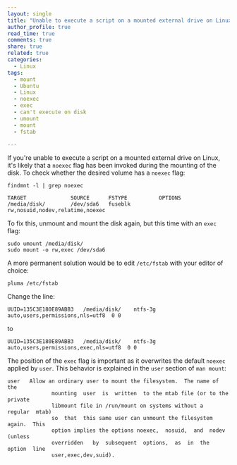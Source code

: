 ```yaml
---
layout: single
title: "Unable to execute a script on a mounted external drive on Linux"
author_profile: true
read_time: true
comments: true
share: true
related: true
categories:
  - Linux
tags:
  - mount
  - Ubuntu
  - Linux
  - noexec
  - exec
  - can't execute on disk
  - umount
  - mount
  - fstab

---
```


If you're unable to execute a script on a mounted external drive on Linux, it's likely that a ```noexec``` flag has been invoked during the mounting of the disk. To check whether the desired volume has a ```noexec``` flag:

```
findmnt -l | grep noexec
```

```
TARGET				SOURCE		FSTYPE          OPTIONS
/media/disk/		/dev/sda6	fuseblk         rw,nosuid,nodev,relatime,noexec
```

To fix this, unmount and mount the disk again, but this time with an ```exec``` flag:

```
sudo umount /media/disk/		
sudo mount -o rw,exec /dev/sda6

```

A more permanent solution would be to edit ```/etc/fstab``` with your editor of choice:

```
pluma /etc/fstab
```

Change the line:

```
UUID=135C3E180E89ABB3	/media/disk/	ntfs-3g	auto,users,permissions,nls=utf8  0 0
```
to

```
UUID=135C3E180E89ABB3	/media/disk/	ntfs-3g	auto,users,permissions,exec,nls=utf8  0 0
```

The position of the ```exec``` flag is important as it overwrites the default ```noexec``` applied by ```user```. This behavior is explained in the ```user``` section of ```man mount```:

```
user   Allow an ordinary user to mount the filesystem.  The name of the
              mounting  user  is  written  to the mtab file (or to the private
              libmount file in /run/mount on systems without a  regular  mtab)
              so  that  this same user can unmount the filesystem again.  This
              option implies the options noexec,  nosuid,  and  nodev  (unless
              overridden   by  subsequent  options,  as  in  the  option  line
              user,exec,dev,suid).
```